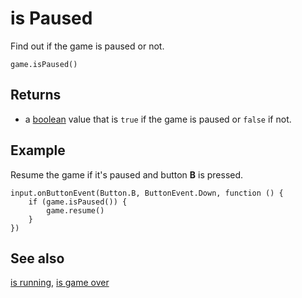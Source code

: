 # is Paused

Find out if the game is paused or not.

```sig
game.isPaused()
```

## Returns

* a [boolean](/types/boolean) value that is `true` if the game is paused or `false` if not.

## Example

Resume the game if it's paused and button **B** is pressed.

```blocks
input.onButtonEvent(Button.B, ButtonEvent.Down, function () {
	if (game.isPaused()) {
        game.resume()
    }
})
```

## See also

[is running](/reference/game/is-running),
[is game over](/reference/game/is-game-over)
